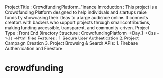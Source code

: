 Project Title : CrowdfundingPlatform_Finance
Introduction : This project is a Crowdfunding Platform designed to help individuals and startups raise funds by showcasing their ideas to a large audience online. It connects creators with backers who support projects through small contributions, making funding accessible, transparent, and community-driven.
Project Type : Front End
Directory Structure :
CrowdfundingPlatform 
    ->Day_1
        ->Css
        ->Js
        ->html files
Features :
    1. Secure User Authentication
    2. Project Campaign Creation
    3. Project Browsing & Search
APIs:
    1. Firebase Authentication and Firestore
# crowdfunding
